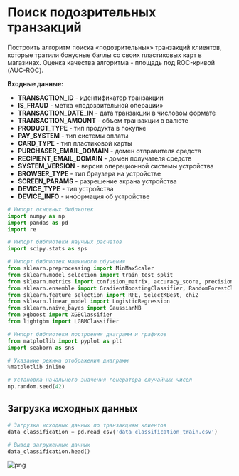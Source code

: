 # Поиск подозрительных транзакций
Построить алгоритм поиска «подозрительных» транзакций клиентов, которые тратили бонусные баллы со своих пластиковых карт в магазинах. Оценка качества алгоритма - площадь под ROC-кривой (AUC-ROC).

**Входные данные:**
- **TRANSACTION_ID** - идентификатор транзакции
- **IS_FRAUD** - метка «подозрительной операции»
- **TRANSACTION_DATE_IN** - дата транзакции в числовом формате
- **TRANSACTION_AMOUNT** - объем транзакции в валюте
- **PRODUCT_TYPE** - тип продукта в покупке
- **PAY_SYSTEM** - тип системы оплаты
- **CARD_TYPE** - тип пластиковой карты
- **PURCHASER_EMAIL_DOMAIN** - домен отправителя средств
- **RECIPIENT_EMAIL_DOMAIN** - домен получателя средств
- **SYSTEM_VERSION** - версия операционной системы устройства
- **BROWSER_TYPE** - тип браузера на устройстве
- **SCREEN_PARAMS** - разрешение экрана устройства
- **DEVICE_TYPE** - тип устройства
- **DEVICE_INFO** - информация об устройстве

```python
# Импорт основных библиотек
import numpy as np
import pandas as pd
import re

# Импорт библиотеки научных расчетов
import scipy.stats as sps

# Импорт библиотек машинного обучения
from sklearn.preprocessing import MinMaxScaler
from sklearn.model_selection import train_test_split
from sklearn.metrics import confusion_matrix, accuracy_score, precision_score, recall_score
from sklearn.ensemble import GradientBoostingClassifier, RandomForestClassifier
from sklearn.feature_selection import RFE, SelectKBest, chi2
from sklearn.linear_model import LogisticRegression
from sklearn.naive_bayes import GaussianNB
from xgboost import XGBClassifier
from lightgbm import LGBMClassifier

# Импорт библиотеки построения диаграмм и графиков
from matplotlib import pyplot as plt
import seaborn as sns

# Указание режима отображения диаграмм
%matplotlib inline

# Установка начального значения генератора случайных чисел
np.random.seed(42)
```

## Загрузка исходных данных
```python
# Загрузка исходных данных по транзакциям клиентов
data_classification = pd.read_csv('data_classification_train.csv')

# Вывод загруженных данных
data_classification.head()
```
![png](Images/output_20_0.png)

```python
```

```python
```

```python
```

```python
```

```python
```

```python
```

```python
```

```python
```

```python
```

```python
```

```python
```

```python
```

```python
```

```python
```

```python
```

```python
```

```python
```

```python
```

```python
```

```python
```

```python
```

```python
```

```python
```

